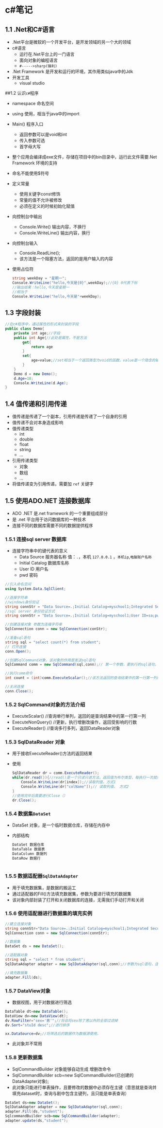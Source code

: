 # c#笔记

## 1.1 .Net和C#语言

- .Net平台是微软的一个开发平台，是开发领域的另一个大的领域
- c#语言
  - 运行在.Net平台上的一门语言
  - 面向对象的编程语言
  - `#----->sharp(锋利)`
- .Net Framework 是开发和运行的环境，其作用类似java中的Jdk
- 开发工具
  - visual studio

##1.2 认识`c#`程序

- namespace 命名空间

- using 使用，相当于java中的import

- Main() 程序入口

  - 返回参数可以是void和int
  - 传入参数可选
  - 首字母大写

- 整个应用会编译成exe文件，存储在项目中的bin目录中，运行此文件需要.Net Framework 环境的支持

- 命名不能使用$符号

- 定义常量

  - 使用关键字const修饰
  - 常量的值不允许被修改
  - 必须在定义的时候初始化赋值

- 向控制台中输出

  - Console.Write() 输出内容，不换行
  - Console.WriteLine() 输出内容，换行

- 向控制台输入

  - Console.ReadLine();
  - 该方法是一个阻塞方法，返回的是用户输入的内容

- 使用占位符

  ```c#
  string weekDay = "星期一";
  Console.WriteLine("hello,今天是{0}",weekDay);//{0} 0代表下标
  //输出结果：hello,今天是星期一
  //相当于
  Console.WriteLine("hello,今天是"+weekDay);
  ```

## 1.3 字段封装

```c#
//在c#程序中，通过属性的形式来封装的字段
public class Demo{
	private int age;//字段
    public int Age{//此处是属性，不是方法
        get{
            return age
        }
        set{
            age=value;//set相当于一个返回类型为void的函数，value是一个隐含的输入参数，用于动态接收设置			参数
        }
    }
    Demo d = new Demo();
    d.Age=18;
    Console.WriteLine(d.Age);
}

```

## 1.4 值传递和引用传递

- 值传递是传递了一个副本，引用传递是传递了一个自身的引用
- 值传递不会对本身造成影响
- 值传递类型
  - int
  - double
  - float
  - string
  - ...
- 引用传递类型
  - 对象
  - 数组
  - ...
- 将值传递变为引用传递，需要加 `ref` 关键字

## 1.5 使用ADO.NET 连接数据库

- ADO .NET 是.net framework 的一个重要组成部分
- 是 .net 平台用于访问数据库的一种技术
- 连接不同的数据库需要不同的数据提供程序

### 1.5.1 连接sql server 数据库

- 连接字符串中的键代表的意义
  - Data Source 服务器名称 值：`.`，本机 `127.0.0.1` ，`本机ip`,`电脑账户名称`
  - Initial Catalog 数据库名称
  - User ID 用户名
  - pwd 密码

```c#
//引入命名空间
using System.Data.SqlClient;

//连接字符串
//windows身份验证
string connStr = "Data Source=.;Initial Catalog=myschool1;Integrated Security=True";
//sql server 身份验证方式
string connStr = "Data Source=.;Initial Catalog=myschool1;User ID=sa;pwd=123";

//创建连接对象 参数为连接字符串
SqlConnection conn = new SqlConnection(conStr);

//准备sql语句
string sql = "select count(*) from student";
// 打开连接
conn.Open();

//创建SqlCommand对象，该对象的作用是发送sql语句
SqlCommand comm = new SqlCommand(sql,conn);// 第一个参数，要执行的sql语句，第二个参数，连接对象

//执行comm命令
int count = (int)comm.ExecuteScalar();//该方法返回的查询结果中的第一行第一列的值

//关闭连接
conn.Close();

```

### 1.5.2 SqlCommand对象的方法介绍

- ExecuteScalar() //查询单行单列，返回的是查询结果中的第一行第一列
- ExecuteNonQuery() //更新，执行增删改操作，返回受影响的行数
- ExecuteReader() //查询多行多列，返回DataReader对象

### 1.5.3 SqlDataReader 对象

- 用于接收ExecuteReader()方法的返回结果

- 使用

  ```c#
  SqlDataReader dr = comm.ExecuteReader();
  while(dr.read()){//read()是一个只读只进方法，返回值为布尔类型，每执行一次就读取一行数据
      Console.WriteLine(dr[index]);//读取列值，方式1
      Console.WriteLine(dr["colName"]);// 读取列值， 方式2
  }
  //使用完毕后需要进行Close（）
  dr.Close();
  ```


### 1.5.4 数据集`DataSet`

- DataSet 对象，是一个临时数据仓库，存储在内存中

- 内部结构

  ```c#
  DataSet 数据仓库
  DataTable 数据表
  DataColumn 数据列
  DataRow 数据行
  	
  ```

### 1.5.5 数据适配器`SqlDataAdapter`

- 用于填充数据集，是数据的搬运工
- 通过适配器的Fill()方法填充数据集，参数为要进行填充的数据集
- 该对象内部封装了打开和关闭数据库的连接，无需我们手动打开和关闭

### 1.5.6 使用适配器进行数据集的填充实例

```c#
//建立连接对象
string connStr="Data Source=.;Initial Catalog=myschool1;Integrated Security=true";
SqlConnection conn = new SqlConnection(connStr);

//数据集
DataSet ds = new DataSet();

//适配器对象
string sql = "select * from student";
SqlDataAdapter adapter = new SqlDataAdapter(sql,conn);//参数为sql语句，连接对象

//填充数据集
adapter.Fill(ds);
```

### 1.5.7 DataView对象

- 数据视图，用于对数据进行筛选

```c#
DataTable dt=new DataTable();
DataView dv=new DataView(dt);
dv.RowFilter="sex='男'";//将会将sex除了男以外的全部过滤掉
dv.Sort="stuId desc";//进行排序

xx.DataSource=dv;//将筛选后的数据作为数据源使用，

```

- 此对象并不常用

### 1.5.8 更新数据集

- SqlCommandBuilder 对象能够自动生成 增删改命令
- SqlCommandBuilder scb=new SqlCommandBuilder(已创建的DataAdapter对象);
- 此对象只能进行单表操作，且要修改的数据中必须存在主键（意思就是查询并填充dataset时，查询与剧中包含主键列，且只能是单表查询）

```c#
DataSet ds=new DataSet();
SqlDataAdapter adapter = new SqlDataAdapter(sql,conn);
adapter.Fill(ds,"student");
SqlcommandBuilder scb=new SqlCommandBuilder(adapter);
adapter.update(ds,"student");
```

